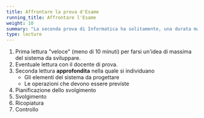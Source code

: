 ```yaml
---
title: Affrontare la prova d'Esame
running_title: Affrontare l'Esame
weight: 10
summary: "La seconda prova di Informatica ha solitamente, una durata massima di 6 ore, in questo tempo il candidato deve sviluppare il progetto di una semplice applicazione Web. Portare a termine un compito del genere richiede sia un'adeguata conoscenza dei concetti e delle tecnologie da utilizza sia una buona capacità di organizzare il pensiero ed il tempo."
type: lecture
---
```


1. Prima lettura "veloce" (meno di 10 minuti) per farsi un'idea di massima del sistema da sviluppare.
2. Eventuale lettura con il docente di prova.
3. Seconda lettura **approfondita** nella quale si individuano
   * Gli elementi del sistema da progettare
   * Le operazioni che devono essere previste
4. Pianificazione dello svolgimento
5. Svolgimento 
6. Ricopiatura
7. Controllo

